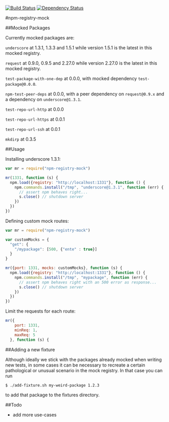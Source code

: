[![Build Status](https://travis-ci.org/npm/npm-registry-mock.png?branch=master)](https://travis-ci.org/npm/npm-registry-mock)
[![Dependency Status](https://gemnasium.com/npm/npm-registry-mock.png)](https://gemnasium.com/npm/npm-registry-mock)

#npm-registry-mock

##Mocked Packages

Currently mocked packages are:

`underscore` at 1.3.1, 1.3.3 and 1.5.1 while version 1.5.1 is the latest in this mocked registry.

`request` at 0.9.0, 0.9.5 and 2.27.0 while version 2.27.0 is the latest in this mocked registry.

`test-package-with-one-dep` at 0.0.0, with mocked dependency `test-package@0.0.0`.

`npm-test-peer-deps` at 0.0.0, with a peer dependency on `request@0.9.x` and a dependency on `underscore@1.3.1`.

`test-repo-url-http` at 0.0.0

`test-repo-url-https` at 0.0.1

`test-repo-url-ssh` at 0.0.1

`mkdirp` at 0.3.5

##Usage

Installing underscore 1.3.1:

```javascript
var mr = require("npm-registry-mock")

mr(1331, function (s) {
  npm.load({registry: "http://localhost:1331"}, function () {
    npm.commands.install("/tmp", "underscore@1.3.1", function (err) {
      // assert npm behaves right...
      s.close() // shutdown server
    })
  })
})
```

Defining custom mock routes:

```javascript
var mr = require("npm-registry-mock")

var customMocks = {
  "get": {
    "/mypackage": [500, {"ente" : true}]
  }
}

mr({port: 1331, mocks: customMocks}, function (s) {
  npm.load({registry: "http://localhost:1331"}, function () {
    npm.commands.install("/tmp", "mypackage", function (err) {
      // assert npm behaves right with an 500 error as response...
      s.close() // shutdown server
    })
  })
})
```

Limit the requests for each route:

```javascript
mr({
    port: 1331,
    minReq: 1,
    maxReq: 5
  }, function (s) {

```

##Adding a new fixture

Although ideally we stick with the packages already mocked when writing new tests, in some cases it can be necessary to recreate a certain pathological or unusual scenario in the mock registry. In that case you can run

```sh
$ ./add-fixture.sh my-weird-package 1.2.3
```

to add that package to the fixtures directory.

##Todo

 - add more use-cases
